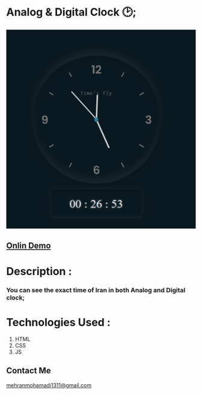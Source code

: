 # Analog & Digital Clock 🕑;

![AnalogClock](output.png)

## [Onlin Demo](https://dark-analog-clock.vercel.app/)

# Description :

### You can see the exact time of Iran in both Analog and Digital clock;

# Technologies Used :

1. HTML
2. CSS
3. JS

## Contact Me

mehranmohamadi1311@gmail.com
